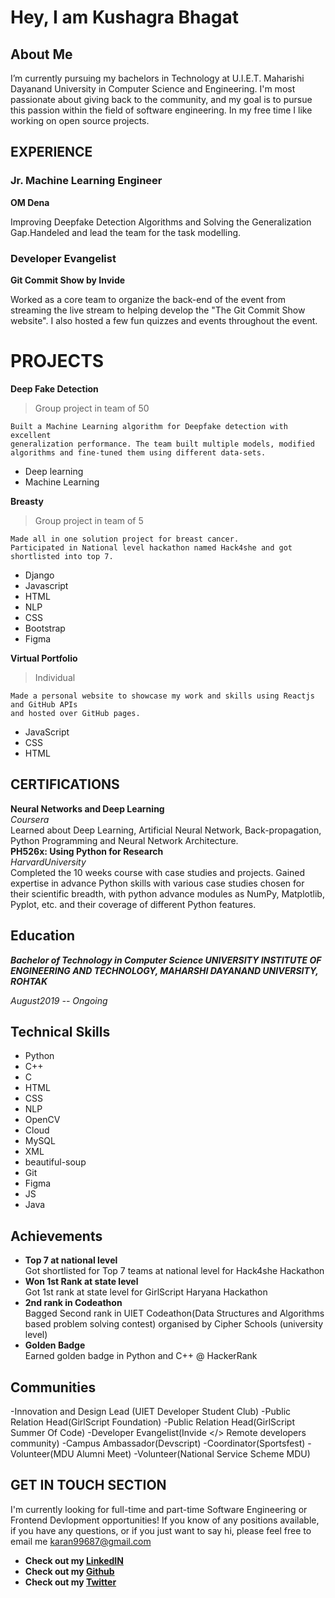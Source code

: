 # Hey, I am Kushagra Bhagat 

## About Me
I’m currently pursuing my bachelors in Technology at U.I.E.T. Maharishi Dayanand University in Computer Science and Engineering.
I'm most passionate about giving back to the community, and my goal is to pursue this passion within the field of software engineering.
In my free time I like working on open source projects.


## EXPERIENCE
### Jr. Machine Learning Engineer 
**OM Dena**

Improving Deepfake Detection Algorithms and Solving the Generalization Gap.Handeled and lead the team for the task modelling.

### Developer Evangelist
**Git Commit Show by Invide**

Worked as a core team to organize the back-end of the event from streaming the live stream to helping develop the "The Git Commit Show website".
I also hosted a few fun quizzes and events throughout the event.

# PROJECTS
**Deep Fake Detection** 
>Group project in team of 50

```
Built a Machine Learning algorithm for Deepfake detection with excellent
generalization performance. The team built multiple models, modified
algorithms and fine-tuned them using different data-sets.
```
- Deep learning     
- Machine Learning
   
 


**Breasty** 
>Group project in team of 5

```
Made all in one solution project for breast cancer.
Participated in National level hackathon named Hack4she and got shortlisted into top 7.
```
- Django
- Javascript
- HTML
- NLP
- CSS
- Bootstrap
- Figma

**Virtual Portfolio**
>Individual
```
Made a personal website to showcase my work and skills using Reactjs and GitHub APIs 
and hosted over GitHub pages.
```
- JavaScript
- CSS
- HTML


## CERTIFICATIONS
**Neural Networks and Deep Learning**<br/>
_Coursera_<br/>
Learned about Deep Learning, Artificial Neural Network, Back-propagation, Python Programming and Neural Network Architecture.<br/>
**PH526x: Using Python for Research**<br/>
_HarvardUniversity_ <br/>
Completed the 10 weeks course with case studies and projects. Gained expertise in advance Python skills with various case studies chosen for their scientific breadth, with python advance modules as NumPy, Matplotlib, Pyplot, etc. and their coverage of different Python features.


## Education
***Bachelor of Technology in Computer Science
UNIVERSITY INSTITUTE OF ENGINEERING AND TECHNOLOGY, MAHARSHI DAYANAND UNIVERSITY, ROHTAK***


_August2019 -- Ongoing_
## Technical Skills

- Python
- C++
- C
- HTML
- CSS
- NLP
- OpenCV
- Cloud
- MySQL
- XML
- beautiful-soup
- Git
- Figma
- JS
- Java

## Achievements
- **Top 7 at national level**<br/>
Got shortlisted for Top 7 teams at national level for Hack4she Hackathon <br/>
- **Won 1st Rank at state level** <br/>
Got 1st rank at state level for GirlScript Haryana Hackathon <br/>
- **2nd rank  in Codeathon**  <br/>
Bagged Second rank in UIET Codeathon(Data Structures and Algorithms based problem solving contest) organised by Cipher Schools (university level)<br/>
- **Golden Badge**  <br/>
Earned golden badge in Python and C++ @ HackerRank <br/>
## Communities
-Innovation and Design Lead (UIET Developer Student Club)
-Public Relation Head(GirlScript Foundation)
-Public Relation Head(GirlScript Summer Of Code)
-Developer Evangelist(Invide </> Remote developers community)
-Campus Ambassador(Devscript)
-Coordinator(Sportsfest)
-Volunteer(MDU Alumni Meet)
-Volunteer(National Service Scheme MDU)
## GET IN TOUCH SECTION
I'm currently looking for full-time and part-time Software Engineering or Frontend Devlopment opportunities! If you know of any positions available, if you have any questions, or if you just want to say hi, please feel free to email me [karan99687@gmail.com](karan99687@gmail.com)






- **Check out my [LinkedIN](https://www.linkedin.com/in/kushagrabhagat/)**
- **Check out my [Github](https://github.com/kushagrabhagat)**
- **Check out my [Twitter](https://www.twitter.com/kushagrabhagat/)**


